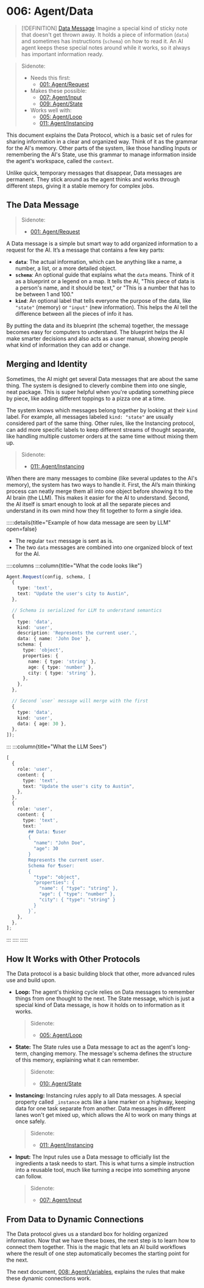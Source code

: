 # 006: Agent/Data

> [!DEFINITION] [Data Message](./000_glossary.md)
> Imagine a special kind of sticky note that doesn't get thrown away. It holds a piece of information (`data`) and sometimes has instructions (`schema`) on how to read it. An AI agent keeps these special notes around while it works, so it always has important information ready.

> Sidenote:
> - Needs this first:
>   - [001: Agent/Request](./001_agent_request.md)
> - Makes these possible:
>   - [007: Agent/Input](./007_agent_input.md)
>   - [009: Agent/State](./009_agent_state.md)
> - Works well with:
>   - [005: Agent/Loop](./005_agent_loop.md)
>   - [011: Agent/Instancing](./011_agent_instancing.md)

This document explains the Data Protocol, which is a basic set of rules for sharing information in a clear and organized way. Think of it as the grammar for the AI's memory. Other parts of the system, like those handling Inputs or remembering the AI's State, use this grammar to manage information inside the agent's workspace, called the `context`.

Unlike quick, temporary messages that disappear, Data messages are permanent. They stick around as the agent thinks and works through different steps, giving it a stable memory for complex jobs.

## The Data Message

> Sidenote:
> - [001: Agent/Request](./001_agent_request.md)

A Data message is a simple but smart way to add organized information to a request for the AI. It’s a message that contains a few key parts:

- **`data`**: The actual information, which can be anything like a name, a number, a list, or a more detailed object.
- **`schema`**: An optional guide that explains what the `data` means. Think of it as a blueprint or a legend on a map. It tells the AI, "This piece of data is a person's name, and it should be text," or "This is a number that has to be between 1 and 100."
- **`kind`**: An optional label that tells everyone the purpose of the data, like `"state"` (memory) or `"input"` (new information). This helps the AI tell the difference between all the pieces of info it has.

By putting the data and its blueprint (the schema) together, the message becomes easy for computers to understand. The blueprint helps the AI make smarter decisions and also acts as a user manual, showing people what kind of information they can add or change.

## Merging and Identity

Sometimes, the AI might get several Data messages that are about the same thing. The system is designed to cleverly combine them into one single, neat package. This is super helpful when you're updating something piece by piece, like adding different toppings to a pizza one at a time.

The system knows which messages belong together by looking at their `kind` label. For example, all messages labeled `kind: "state"` are usually considered part of the same thing. Other rules, like the Instancing protocol, can add more specific labels to keep different streams of thought separate, like handling multiple customer orders at the same time without mixing them up.

> Sidenote:
> - [011: Agent/Instancing](./011_agent_instancing.md)

When there are many messages to combine (like several updates to the AI's memory), the system has two ways to handle it. First, the AI’s main thinking process can neatly merge them all into one object before showing it to the AI brain (the LLM). This makes it easier for the AI to understand. Second, the AI itself is smart enough to look at all the separate pieces and understand in its own mind how they fit together to form a single idea.

:::::details{title="Example of how data message are seen by LLM" open=false}

- The regular `text` message is sent as is.
- The two `data` messages are combined into one organized block of text for the AI.

::::columns
:::column{title="What the code looks like"}

```typescript
Agent.Request(config, schema, [
  {
    type: 'text',
    text: "Update the user's city to Austin",
  },

  // Schema is serialized for LLM to understand semantics
  {
    type: 'data',
    kind: 'user',
    description: 'Represents the current user.',
    data: { name: 'John Doe' },
    schema: {
      type: 'object',
      properties: {
        name: { type: 'string' },
        age: { type: 'number' },
        city: { type: 'string' },
      },
    },
  },

  // Second `user` message will merge with the first
  {
    type: 'data',
    kind: 'user',
    data: { age: 30 },
  },
]);
```

:::
:::column{title="What the LLM Sees"}

```typescript
[
  {
    role: 'user',
    content: {
      type: 'text',
      text: "Update the user's city to Austin",
    },
  },
  {
    role: 'user',
    content: {
      type: 'text',
      text: `
        ## Data: ¶user
        {
          "name": "John Doe",
          "age": 30
        }
        Represents the current user.
        Schema for ¶user:
        {
          "type": "object",
          "properties": {
            "name": { "type": "string" },
            "age": { "type": "number" },
            "city": { "type": "string" }
          }
        }`,
    },
  },
];
```

:::
::::
:::::

## How It Works with Other Protocols

The Data protocol is a basic building block that other, more advanced rules use and build upon.

- **Loop:** The agent's thinking cycle relies on Data messages to remember things from one thought to the next. The State message, which is just a special kind of Data message, is how it holds on to information as it works.

  > Sidenote:
  > - [005: Agent/Loop](./005_agent_loop.md)

- **State:** The State rules use a Data message to act as the agent's long-term, changing memory. The message's schema defines the structure of this memory, explaining what it can remember.

  > Sidenote:
  > - [010: Agent/State](./010_agent_state.md)

- **Instancing:** Instancing rules apply to all Data messages. A special property called `_instance` acts like a lane marker on a highway, keeping data for one task separate from another. Data messages in different lanes won't get mixed up, which allows the AI to work on many things at once safely.

  > Sidenote:
  > - [011: Agent/Instancing](./011_agent_instancing.md)

- **Input:** The Input rules use a Data message to officially list the ingredients a task needs to start. This is what turns a simple instruction into a reusable tool, much like turning a recipe into something anyone can follow.

  > Sidenote:
  > - [007: Agent/Input](./007_agent_input.md)

## From Data to Dynamic Connections

The Data protocol gives us a standard box for holding organized information. Now that we have these boxes, the next step is to learn how to connect them together. This is the magic that lets an AI build workflows where the result of one step automatically becomes the starting point for the next.

The next document, [008: Agent/Variables](./008_agent_variables.md), explains the rules that make these dynamic connections work.